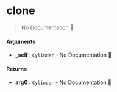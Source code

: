 # clone

> No Documentation 🚧

#### Arguments

- **\_self** : `Cylinder` \- No Documentation 🚧

#### Returns

- **arg0** : `Cylinder` \- No Documentation 🚧